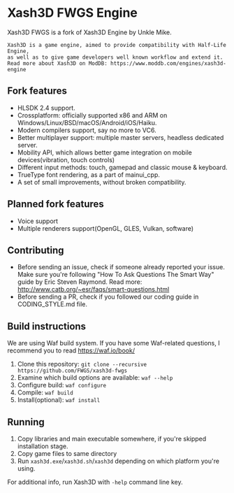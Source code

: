 # Xash3D FWGS Engine

Xash3D FWGS is a fork of Xash3D Engine by Unkle Mike.

```
Xash3D is a game engine, aimed to provide compatibility with Half-Life Engine, 
as well as to give game developers well known workflow and extend it.
Read more about Xash3D on ModDB: https://www.moddb.com/engines/xash3d-engine
```

## Fork features
* HLSDK 2.4 support.
* Crossplatform: officially supported x86 and ARM on Windows/Linux/BSD/macOS/Android/iOS/Haiku.
* Modern compilers support, say no more to VC6.
* Better multiplayer support: multiple master servers, headless dedicated server.
* Mobility API, which allows better game integration on mobile devices(vibration, touch controls)
* Different input methods: touch, gamepad and classic mouse & keyboard.
* TrueType font rendering, as a part of mainui_cpp.
* A set of small improvements, without broken compatibility.

## Planned fork features
* Voice support
* Multiple renderers support(OpenGL, GLES, Vulkan, software)

## Contributing
* Before sending an issue, check if someone already reported your issue. Make sure you're following "How To Ask Questions The Smart Way" guide by Eric Steven Raymond. Read more: http://www.catb.org/~esr/faqs/smart-questions.html
* Before sending a PR, check if you followed our coding guide in CODING_STYLE.md file.

## Build instructions
We are using Waf build system. If you have some Waf-related questions, I recommend you to read https://waf.io/book/

1) Clone this repository: `git clone --recursive https://github.com/FWGS/xash3d-fwgs`
2) Examine which build options are available: `waf --help`
3) Configure build: `waf configure`
4) Compile: `waf build`
5) Install(optional): `waf install`

## Running
1) Copy libraries and main executable somewhere, if you're skipped installation stage.
2) Copy game files to same directory
3) Run `xash3d.exe`/`xash3d.sh`/`xash3d` depending on which platform you're using.

For additional info, run Xash3D with `-help` command line key.
